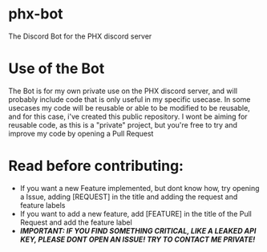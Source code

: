 # phx-bot
The Discord Bot for the PHX discord server

# Use of the Bot
The Bot is for my own private use on the PHX discord server, and will probably include code that is only useful in my specific usecase.
In some usecases my code will be reusable or able to be modified to be reusable, and for this case, i've created this public repository.
I wont be aiming for reusable code, as this is a "private" project, but you're free to try and improve my code by opening a Pull Request

# Read before contributing:
- If you want a new Feature implemented, but dont know how, try opening a Issue, adding [REQUEST] in the title and adding the request and feature labels
- If you want to add a new feature, add [FEATURE] in the title of the Pull Request and add the feature label
- ***IMPORTANT: IF YOU FIND SOMETHING CRITICAL, LIKE A LEAKED API KEY, PLEASE DONT OPEN AN ISSUE! TRY TO CONTACT ME PRIVATE!***
